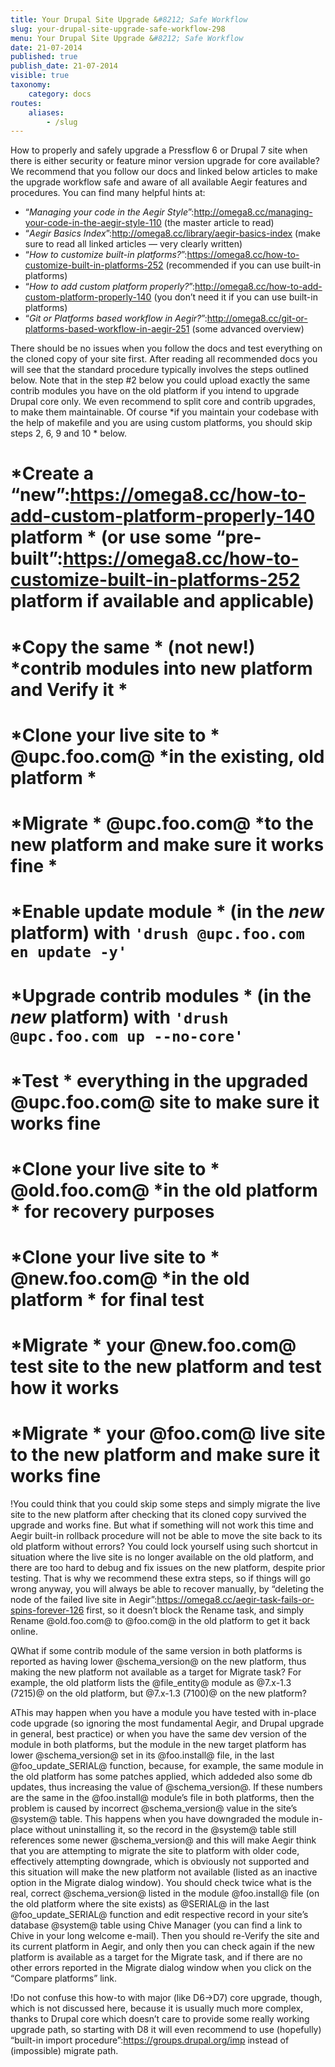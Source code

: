 ```yaml
---
title: Your Drupal Site Upgrade &#8212; Safe Workflow
slug: your-drupal-site-upgrade-safe-workflow-298
menu: Your Drupal Site Upgrade &#8212; Safe Workflow
date: 21-07-2014
published: true
publish_date: 21-07-2014
visible: true
taxonomy:
    category: docs
routes:
    aliases:
        - /slug
---
```


How to properly and safely upgrade a Pressflow 6 or Drupal 7 site when there is either security or feature minor version upgrade for core available? We recommend that you follow our docs and linked below articles to make the upgrade workflow safe and aware of all available Aegir features and procedures. You can find many helpful hints at:

 * “*Managing your code in the Aegir Style*”:http://omega8.cc/managing-your-code-in-the-aegir-style-110 (the master article to read)  
 * “*Aegir Basics Index*”:http://omega8.cc/library/aegir-basics-index (make sure to read all linked articles — very clearly written)  
 * “*How to customize built-in platforms?*”:https://omega8.cc/how-to-customize-built-in-platforms-252 (recommended if you can use built-in platforms)  
 * “*How to add custom platform properly?*”:http://omega8.cc/how-to-add-custom-platform-properly-140 (you don’t need it if you can use built-in platforms)  
 * “*Git or Platforms based workflow in Aegir?*”:http://omega8.cc/git-or-platforms-based-workflow-in-aegir-251 (some advanced overview)

There should be no issues when you follow the docs and test everything on the cloned copy of your site first. After reading all recommended docs you will see that the standard procedure typically involves the steps outlined below. Note that in the step #2 below you could upload exactly the same contrib modules you have on the old platform if you intend to upgrade Drupal core only. We even recommend to split core and contrib upgrades, to make them maintainable. Of course *if you maintain your codebase with the help of makefile and you are using custom platforms, you should skip steps 2, 6, 9 and 10 * below.

# *Create a “new”:https://omega8.cc/how-to-add-custom-platform-properly-140 platform * (or use some “pre-built”:https://omega8.cc/how-to-customize-built-in-platforms-252 platform if available and applicable)  
 # *Copy the same * (not new!) *contrib modules into new platform and Verify it *  
 # *Clone your live site to * @upc.foo.com@ *in the existing, old platform *  
 # *Migrate * @upc.foo.com@ *to the new platform and make sure it works fine *  
 # *Enable update module * (in the _new_ platform) with `'drush @upc.foo.com en update -y'`  
 # *Upgrade contrib modules * (in the _new_ platform) with `'drush @upc.foo.com up --no-core'`  
 # *Test * everything in the upgraded @upc.foo.com@ site to make sure it works fine  
 # *Clone your live site to * @old.foo.com@ *in the old platform * for recovery purposes  
 # *Clone your live site to * @new.foo.com@ *in the old platform * for final test  
 # *Migrate * your @new.foo.com@ test site to the new platform and test how it works  
 # *Migrate * your @foo.com@ live site to the new platform and make sure it works fine

<a name="workflow-note-a"></a>

!You could think that you could skip some steps and simply migrate the live site to the new platform after checking that its cloned copy survived the upgrade and works fine. But what if something will not work this time and Aegir built-in rollback procedure will not be able to move the site back to its old platform without errors? You could lock yourself using such shortcut in situation where the live site is no longer available on the old platform, and there are too hard to debug and fix issues on the new platform, despite prior testing. That is why we recommend these extra steps, so if things will go wrong anyway, you will always be able to recover manually, by “deleting the node of the failed live site in Aegir”:https://omega8.cc/aegir-task-fails-or-spins-forever-126 first, so it doesn’t block the Rename task, and simply Rename @old.foo.com@ to @foo.com@ in the old platform to get it back online.

<a name="workflow-q"></a>

QWhat if some contrib module of the same version in both platforms is reported as having lower @schema_version@ on the new platform, thus making the new platform not available as a target for Migrate task? For example, the old platform lists the @file_entity@ module as @7.x-1.3 (7215)@ on the old platform, but @7.x-1.3 (7100)@ on the new platform?

<a name="workflow-a"></a>

AThis may happen when you have a module you have tested with in-place code upgrade (so ignoring the most fundamental Aegir, and Drupal upgrade in general, best practice) or when you have the same dev version of the module in both platforms, but the module in the new target platform has lower @schema_version@ set in its @foo.install@ file, in the last @foo_update_SERIAL@ function, because, for example, the same module in the old platform has some patches applied, which addeded also some db updates, thus increasing the value of @schema_version@. If these numbers are the same in the @foo.install@ module’s file in both platforms, then the problem is caused by incorrect @schema_version@ value in the site’s @system@ table. This happens when you have downgraded the module in-place without uninstalling it, so the record in the @system@ table still references some newer @schema_version@ and this will make Aegir think that you are attempting to migrate the site to platform with older code, effectively attempting downgrade, which is obviously not supported and this situation will make the new platform not available (listed as an inactive option in the Migrate dialog window). You should check twice what is the real, correct @schema_version@ listed in the module @foo.install@ file (on the old platform where the site exists) as @SERIAL@ in the last @foo_update_SERIAL@ function and edit respective record in your site’s database @system@ table using Chive Manager (you can find a link to Chive in your long welcome e-mail). Then you should re-Verify the site and its current platform in Aegir, and only then you can check again if the new platform is available as a target for the Migrate task, and if there are no other errors reported in the Migrate dialog window when you click on the “Compare platforms” link.

<a name="workflow-note-c"></a>

!Do not confuse this how-to with major (like D6->D7) core upgrade, though, which is not discussed here, because it is usually much more complex, thanks to Drupal core which doesn’t care to provide some really working upgrade path, so starting with D8 it will even recommend to use (hopefully) “built-in import procedure”:https://groups.drupal.org/imp instead of (impossible) migrate path.